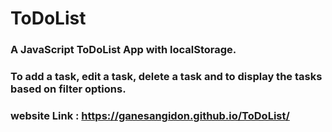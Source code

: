 # ToDoList

### A JavaScript ToDoList App with localStorage.

### To add a task, edit a task, delete a task and to display the tasks based on filter options.

### website Link : https://ganesangidon.github.io/ToDoList/
